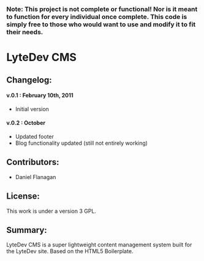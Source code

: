 ### Note: This project is not complete or functional! Nor is it meant to function for every individual once complete. This code is simply free to those who would want to use and modify it to fit their needs. 

# LyteDev CMS

## Changelog:
#### v.0.1 : February 10th, 2011
* Initial version

#### v.0.2 : October
* Updated footer 
* Blog functionality updated (still not entirely working) 

## Contributors: 
* Daniel Flanagan 

## License:
This work is under a version 3 GPL. 

## Summary:
LyteDev CMS is a super lightweight content management system built for the LyteDev site. Based on the HTML5 Boilerplate. 